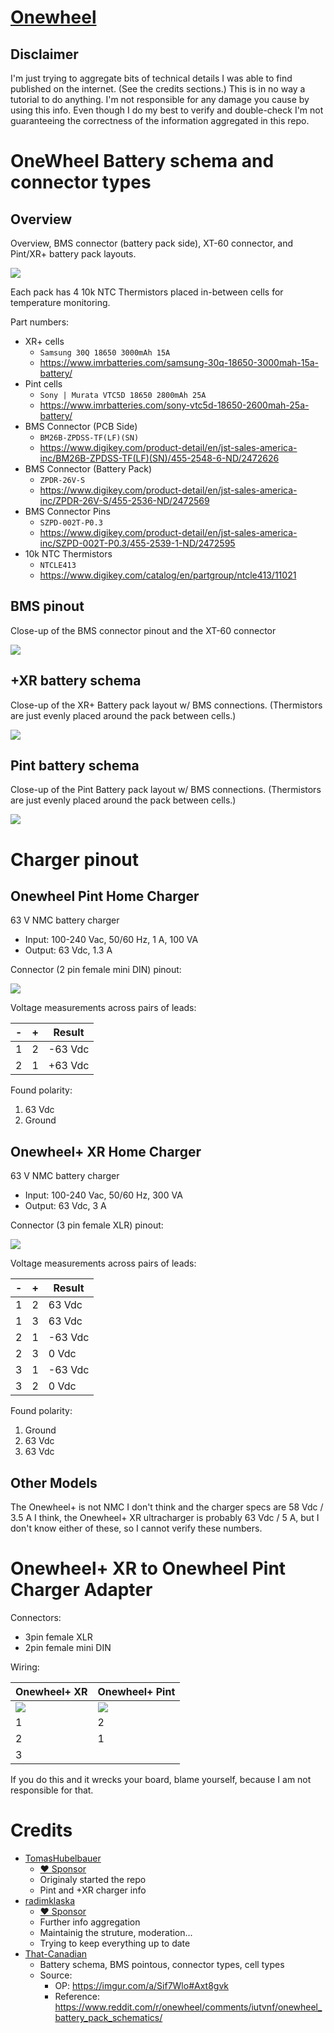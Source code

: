 # [Onewheel](https://radimklaska.github.io/onewheel/)

## Disclaimer

I'm just trying to aggregate bits of technical details I was able to find published on the internet. (See the credits sections.) This is in no way a tutorial to do anything. I'm not responsible for any damage you cause by using this info. Even though I do my best to verify and double-check I'm not guaranteeing the correctness of the information aggregated in this repo.

# OneWheel Battery schema and connector types

## Overview

Overview, BMS connector (battery pack side), XT-60 connector, and Pint/XR+ battery pack layouts.

![](images/battery_schema_xr_and_pint.png)

Each pack has 4 10k NTC Thermistors placed in-between cells for temperature monitoring.

Part numbers:
* XR+ cells
  * `Samsung 30Q 18650 3000mAh 15A`
  * https://www.imrbatteries.com/samsung-30q-18650-3000mah-15a-battery/
* Pint cells
  * `Sony | Murata VTC5D 18650 2800mAh 25A`
  * https://www.imrbatteries.com/sony-vtc5d-18650-2600mah-25a-battery/
* BMS Connector (PCB Side)
  * `BM26B-ZPDSS-TF(LF)(SN)`
  * https://www.digikey.com/product-detail/en/jst-sales-america-inc/BM26B-ZPDSS-TF(LF)(SN)/455-2548-6-ND/2472626
* BMS Connector (Battery Pack)
  * `ZPDR-26V-S`
  * https://www.digikey.com/product-detail/en/jst-sales-america-inc/ZPDR-26V-S/455-2536-ND/2472569
* BMS Connector Pins
  * `SZPD-002T-P0.3`
  * https://www.digikey.com/product-detail/en/jst-sales-america-inc/SZPD-002T-P0.3/455-2539-1-ND/2472595
* 10k NTC Thermistors
  * `NTCLE413`
  * https://www.digikey.com/catalog/en/partgroup/ntcle413/11021

## BMS pinout

Close-up of the BMS connector pinout and the XT-60 connector

![](images/bms_pinout.png)

## +XR battery schema

Close-up of the XR+ Battery pack layout w/ BMS connections. (Thermistors are just evenly placed around the pack between cells.)

![](images/battery_schema_xr.png)

## Pint battery schema

Close-up of the Pint Battery pack layout w/ BMS connections. (Thermistors are just evenly placed around the pack between cells.)

![](images/battery_schema_pint.png)

# Charger pinout

## Onewheel Pint Home Charger

63 V NMC battery charger

- Input: 100-240 Vac, 50/60 Hz, 1 A, 100 VA
- Output: 63 Vdc, 1.3 A

Connector (2 pin female mini DIN) pinout:

![](images/charger_pint.svg)

Voltage measurements across pairs of leads:

| - | + | Result  |
|---|---|---------|
| 1 | 2 | -63 Vdc |
| 2 | 1 | +63 Vdc |

Found polarity:

1. 63 Vdc
2. Ground

## Onewheel+ XR Home Charger

63 V NMC battery charger

- Input: 100-240 Vac, 50/60 Hz, 300 VA
- Output: 63 Vdc, 3 A

Connector (3 pin female XLR) pinout:

![](images/charger_xr.svg)

Voltage measurements across pairs of leads:

| - | + | Result  |
|---|---|---------|
| 1 | 2 | 63 Vdc  |
| 1 | 3 | 63 Vdc  |
| 2 | 1 | -63 Vdc |
| 2 | 3 | 0 Vdc   |
| 3 | 1 | -63 Vdc |
| 3 | 2 | 0 Vdc   |

Found polarity:

1. Ground
2. 63 Vdc
3. 63 Vdc

## Other Models

The Onewheel+ is not NMC I don't think and the charger specs are
58 Vdc / 3.5 A I think, the Onewheel+ XR ultracharger is probably
63 Vdc / 5 A, but I don't know either of these, so I cannot verify
these numbers.

# Onewheel+ XR to Onewheel Pint Charger Adapter

Connectors:

- 3pin female XLR
- 2pin female mini DIN

Wiring:

| Onewheel+ XR | Onewheel+ Pint |
|--------------|----------------|
| ![](images/charger_xr.svg)  | ![](images/charger_pint.svg)  |
| 1            | 2              |
| 2            | 1              |
| 3            |                |

If you do this and it wrecks your board, blame yourself, because I
am not responsible for that.

# Credits

* [TomasHubelbauer](https://github.com/TomasHubelbauer)
  * [:heart: Sponsor](https://github.com/sponsors/TomasHubelbauer)
  * Originaly started the repo
  * Pint and +XR charger info
* [radimklaska](https://github.com/radimklaska)
  * [:heart: Sponsor](https://github.com/sponsors/radimklaska)
  * Further info aggregation
  * Maintainig the struture, moderation...
  * Trying to keep everything up to date
* [That-Canadian](https://www.reddit.com/user/That-Canadian)
  * Battery schema, BMS pointous, connector types, cell types
  * Source:
    * OP: https://imgur.com/a/Sif7Wlo#Axt8gvk
    * Reference: https://www.reddit.com/r/onewheel/comments/iutvnf/onewheel_battery_pack_schematics/

